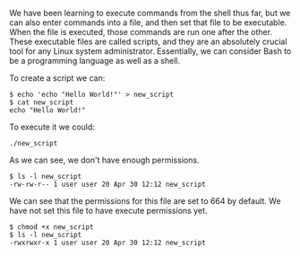 
We have been learning to execute commands from the shell thus far, but we can also enter
commands into a file, and then set that file to be executable. When the file is executed, those commands are run one after the other. These executable files are called scripts, and they are an absolutely crucial tool for any Linux system administrator. Essentially, we can  consider Bash to be a programming language as well as a shell.

To create a script we can:

```
$ echo 'echo "Hello World!"' > new_script
$ cat new_script
echo "Hello World!"
```

To execute it we could:

```
./new_script
```

As we can see, we don't have enough permissions. 

```
$ ls -l new_script
-rw-rw-r-- 1 user user 20 Apr 30 12:12 new_script
```

We can see that the permissions for this file are set to 664 by default. We have not set this file to
have execute permissions yet.

```
$ chmod +x new_script
$ ls -l new_script
-rwxrwxr-x 1 user user 20 Apr 30 12:12 new_script
```

